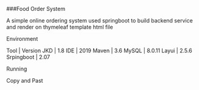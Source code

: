 ###Food Order System

A simple online ordering system used springboot to build backend service and render on thymeleaf template html file

Environment

Tool | Version
JKD  | 1.8
IDE  | 2019
Maven | 3.6
MySQL | 8.0.11
Layui | 2.5.6
Srpingboot | 2.07

Running

Copy and Past 
